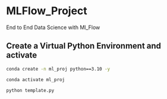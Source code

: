 # MLFlow_Project
End to End Data Science with Ml_Flow 


## Create a Virtual Python Environment and activate

```bash
conda create -n ml_proj python==3.10 -y
```

```bash
conda activate ml_proj
```

```python
python template.py
```